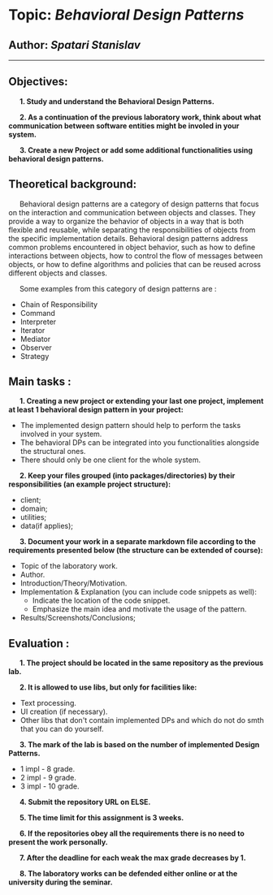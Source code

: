 # Topic: *Behavioral Design Patterns*
## Author: *Spatari Stanislav*
------
## Objectives:
&ensp; &ensp; __1. Study and understand the Behavioral Design Patterns.__

&ensp; &ensp; __2. As a continuation of the previous laboratory work, think about what communication between software entities might be involed in your system.__

&ensp; &ensp; __3. Create a new Project or add some additional functionalities using behavioral design patterns.__

## Theoretical background:
&ensp; &ensp; Behavioral design patterns are a category of design patterns that focus on the interaction and communication between objects and classes. They provide a way to organize the behavior of objects in a way that is both flexible and reusable, while separating the responsibilities of objects from the specific implementation details. Behavioral design patterns address common problems encountered in object behavior, such as how to define interactions between objects, how to control the flow of messages between objects, or how to define algorithms and policies that can be reused across different objects and classes.

&ensp; &ensp; Some examples from this category of design patterns are :

   * Chain of Responsibility
   * Command
   * Interpreter
   * Iterator
   * Mediator
   * Observer
   * Strategy
   
## Main tasks :
&ensp; &ensp; __1. Creating a new project or extending your last one project, implement at least 1 behavioral design pattern in your project:__
  * The implemented design pattern should help to perform the tasks involved in your system.
  * The behavioral DPs can be integrated into you functionalities alongside the structural ones.
  * There should only be one client for the whole system.
  
&ensp; &ensp; __2. Keep your files grouped (into packages/directories) by their responsibilities (an example project structure):__
  * client;
  * domain;
  * utilities;
  * data(if applies);
  
&ensp; &ensp; __3. Document your work in a separate markdown file according to the requirements presented below (the structure can be extended of course):__
  * Topic of the laboratory work.
  * Author.
  * Introduction/Theory/Motivation.
  * Implementation & Explanation (you can include code snippets as well):
    * Indicate the location of the code snippet.
    * Emphasize the main idea and motivate the usage of the pattern.
  * Results/Screenshots/Conclusions;

## Evaluation :
&ensp; &ensp; __1. The project should be located in the same repository as the previous lab.__

&ensp; &ensp; __2. It is allowed to use libs, but only for facilities like:__
  * Text processing.
  * UI creation (if necessary).
  * Other libs that don't contain implemented DPs and which do not do smth that you can do yourself.

&ensp; &ensp; __3. The mark of the lab is based on the number of implemented Design Patterns.__

  * 1 impl - 8 grade.
  * 2 impl - 9 grade.
  * 3 impl - 10 grade.

&ensp; &ensp; __4. Submit the repository URL on ELSE.__

&ensp; &ensp; __5. The time limit for this assignment is 3 weeks.__

&ensp; &ensp; __6. If the repositories obey all the requirements there is no need to present the work personally.__

&ensp; &ensp; __7. After the deadline for each weak the max grade decreases by 1.__

&ensp; &ensp; __8. The laboratory works can be defended either online or at the university during the seminar.__
